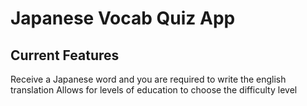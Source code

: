 # Japanese Vocab Quiz App
## Current Features
Receive a Japanese word and you are required to write the english translation
Allows for levels of education to choose the difficulty level
